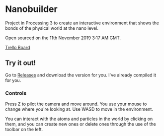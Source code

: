 # Nanobuilder
Project in Processing 3 to create an interactive environment that shows the bonds of the physical world at the nano level.

Open sourced on the 11th November 2019 3:17 AM GMT.

[Trello Board](https://trello.com/b/AFjdyLEz)

## Try it out!
Go to [Releases](https://github.com/rollersteaam/nanobuilder/releases) and download the version for you. I've already compiled it for you.

### Controls
Press Z to pilot the camera and move around. You use your mouse to change where you're looking at. Use WASD to move in the environment. 

You can interact with the atoms and particles in the world by clicking on them, and you can create new ones or delete ones through the use of the toolbar on the left.
